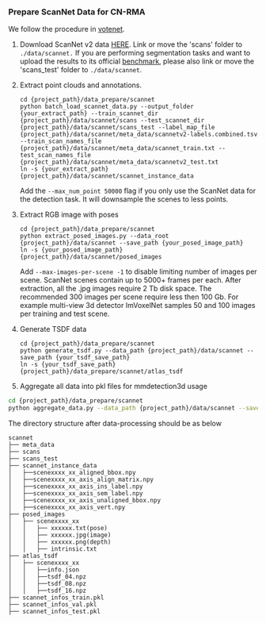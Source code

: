 
### Prepare ScanNet Data for CN-RMA

We follow the procedure in [votenet](https://github.com/facebookresearch/votenet/).

1. Download ScanNet v2 data [HERE](https://github.com/ScanNet/ScanNet). Link or move the 'scans' folder to `./data/scannet.` If you are performing segmentation tasks and want to upload the results to its official [benchmark](http://kaldir.vc.in.tum.de/scannet_benchmark/), please also link or move the 'scans_test' folder to `./data/scannet`.

2. Extract point clouds and annotations.

   ```shell
   cd {project_path}/data_prepare/scannet
   python batch_load_scannet_data.py --output_folder {your_extract_path} --train_scannet_dir {project_path}/data/scannet/scans --test_scannet_dir {project_path}/data/scannet/scans_test --label_map_file {project_path}/data/scannet/meta_data/scannetv2-labels.combined.tsv --train_scan_names_file {project_path}/data/scannet/meta_data/scannet_train.txt --test_scan_names_file {project_path}/data/scannet/meta_data/scannetv2_test.txt
   ln -s {your_extract_path} {project_path}/data/scannet/scannet_instance_data
   ```

   Add the `--max_num_point 50000` flag if you only use the ScanNet data for the detection task. It will downsample the scenes to less points.

3. Extract RGB image with poses

   ```shell
   cd {project_path}/data_prepare/scannet
   python extract_posed_images.py --data_root {project_path}/data/scannet --save_path {your_posed_image_path}
   ln -s {your_posed_image_path} {project_path}/data/scannet/posed_images
   ```

   Add `--max-images-per-scene -1` to disable limiting number of images per scene. ScanNet scenes contain up to 5000+ frames per each. After extraction, all the .jpg images require 2 Tb disk space. The recommended 300 images per scene require less then 100 Gb. For example multi-view 3d detector ImVoxelNet samples 50 and 100 images per training and test scene.

4. Generate TSDF data

   ```shell
   cd {project_path}/data_prepare/scannet
   python generate_tsdf.py --data_path {project_path}/data/scannet --save_path {your_tsdf_save_path}
   ln -s {your_tsdf_save_path} {project_path}/data_prepare/scannet/atlas_tsdf
   ```

4. Aggregate all data into pkl files for mmdetection3d usage

```bash
cd {project_path}/data_prepare/scannet
python aggregate_data.py --data_path {project_path}/data/scannet --save_path {project_path}/data/scannet
```

The directory structure after data-processing should be as below

```
scannet
├── meta_data
├── scans
├── scans_test
├── scannet_instance_data
│   ├──scenexxxx_xx_aligned_bbox.npy
│   ├──scenexxxx_xx_axis_align_matrix.npy
│   ├──scenexxxx_xx_axis_ins_label.npy
│   ├──scenexxxx_xx_axis_sem_label.npy
│   ├──scenexxxx_xx_axis_unaligned_bbox.npy
│   ├──scenexxxx_xx_axis_vert.npy
├── posed_images
│   ├── scenexxxx_xx
│   │   ├── xxxxxx.txt(pose)
│   │   ├── xxxxxx.jpg(image)
│   │   ├── xxxxxx.png(depth)
│   │   ├── intrinsic.txt
├── atlas_tsdf
│   ├── scenexxxx_xx
│   │   ├──info.json
│   │   ├──tsdf_04.npz
│   │   ├──tsdf_08.npz
│   │   ├──tsdf_16.npz
├── scannet_infos_train.pkl
├── scannet_infos_val.pkl
├── scannet_infos_test.pkl
```
